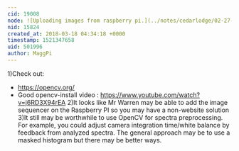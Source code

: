 ```yaml
---
cid: 19008
node: ![Uploading images from raspberry pi.](../notes/cedarlodge/02-27-2018/uploading-images-from-raspberry-pi)
nid: 15824
created_at: 2018-03-18 04:34:18 +0000
timestamp: 1521347658
uid: 501996
author: MaggPi
---
```


1)Check out: 
-	https://opencv.org/
-	Good opencv-install video  : https://www.youtube.com/watch?v=j6RD3X94rEA
2)It looks like Mr Warren may be able to add the image sequencer on the Raspberry PI so you may  have a non-website solution
3)It  still may be worthwhile to use OpenCV for spectra preprocessing.   For example, you could adjust camera integration time/white balance by feedback from analyzed spectra.  The general approach may be to use a masked histogram but there may be  better ways.
